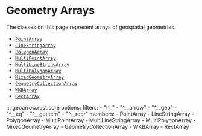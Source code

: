 # Geometry Arrays

The classes on this page represent arrays of geospatial geometries.

- [`PointArray`](#geoarrow.rust.core.PointArray)
- [`LineStringArray`](#geoarrow.rust.core.LineStringArray)
- [`PolygonArray`](#geoarrow.rust.core.PolygonArray)
- [`MultiPointArray`](#geoarrow.rust.core.MultiPointArray)
- [`MultiLineStringArray`](#geoarrow.rust.core.MultiLineStringArray)
- [`MultiPolygonArray`](#geoarrow.rust.core.MultiPolygonArray)
- [`MixedGeometryArray`](#geoarrow.rust.core.MixedGeometryArray)
- [`GeometryCollectionArray`](#geoarrow.rust.core.GeometryCollectionArray)
- [`WKBArray`](#geoarrow.rust.core.WKBArray)
- [`RectArray`](#geoarrow.rust.core.RectArray)

::: geoarrow.rust.core
    options:
      filters:
        - "!^_"
        - "^__arrow"
        - "^__geo"
        - "^__eq"
        - "^__getitem"
        - "^__repr"
      members:
        - PointArray
        - LineStringArray
        - PolygonArray
        - MultiPointArray
        - MultiLineStringArray
        - MultiPolygonArray
        - MixedGeometryArray
        - GeometryCollectionArray
        - WKBArray
        - RectArray
